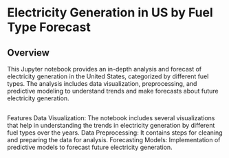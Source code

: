 # Electricity Generation in US by Fuel Type Forecast

## Overview

This Jupyter notebook provides an in-depth analysis and forecast of electricity generation in the United States, categorized by different fuel types. The analysis includes data visualization, preprocessing, and predictive modeling to understand trends and make forecasts about future electricity generation.

## 
Features
Data Visualization: The notebook includes several visualizations that help in understanding the trends in electricity generation by different fuel types over the years.
Data Preprocessing: It contains steps for cleaning and preparing the data for analysis.
Forecasting Models: Implementation of predictive models to forecast future electricity generation.
